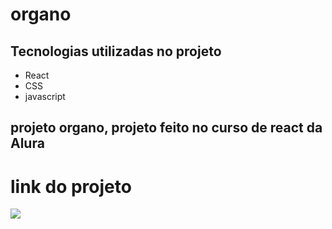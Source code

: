 # organo
## Tecnologias utilizadas no projeto
* React
* CSS
* javascript
## projeto organo, projeto feito no curso de react da Alura
# link do projeto
   <a href="https://organo-one-inky.vercel.app/" target="_blank"><img src="https://img.shields.io/badge/-organo-purple?style=for-the-badge&logo=aluraplayo&logoColor=white"></a>
